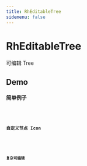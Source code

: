 ```yaml
---
title: RhEditableTree
sidemenu: false
---
```


# RhEditableTree

可编辑 Tree

## Demo

#### 简单例子

<code src="./simple.tsx">

#### 自定义节点 Icon

<code src="./demo-icon.tsx">

#### 复杂可编辑

<code src="./complex.tsx">

<API src="./type.ts">

